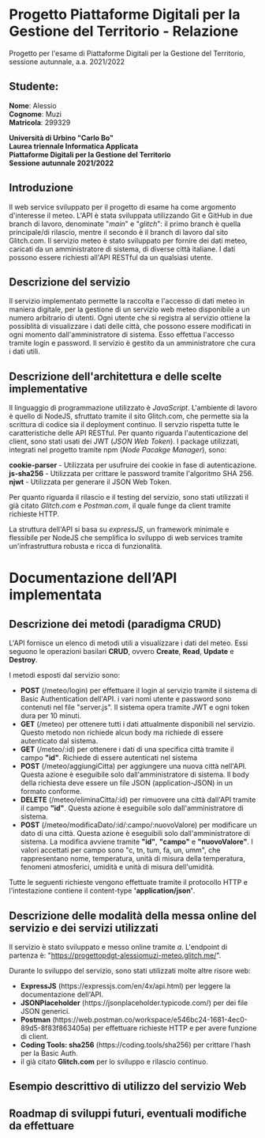 # Progetto Piattaforme Digitali per la Gestione del Territorio - Relazione

Progetto per l'esame di Piattaforme Digitali per la Gestione del Territorio, sessione autunnale, a.a. 2021/2022

## Studente:

**Nome**: Alessio  
**Cognome**: Muzi  
**Matricola**: 299329  

**Università di Urbino "Carlo Bo"  
Laurea triennale Informatica Applicata  
Piattaforme Digitali per la Gestione del Territorio  
Sessione autunnale 2021/2022**

## Introduzione

Il web service sviluppato per il progetto di esame ha come argomento d'interesse il meteo. L'API è stata sviluppata utilizzando
Git e GitHub in due branch di lavoro, denominate "*main*" e "*glitch*": il primo branch è quella principale/di rilascio,
mentre il secondo è il branch di lavoro dal sito Glitch.com. Il servizio meteo è stato sviluppato per fornire dei dati meteo, 
caricati da un amministratore di sistema, di diverse città italiane. I dati possono essere richiesti all'API RESTful da un qualsiasi 
utente.

## Descrizione del servizio

Il servizio implementato permette la raccolta e l'accesso di dati meteo in maniera digitale, per la gestione di un servizio web
meteo disponibile a un numero arbitrario di utenti. Ogni utente che si registra al servizio ottiene la possiblità di visualizzare 
i dati delle città, che possono essere modificati in ogni momento dall'amministratore di sistema. Esso effettua l'accesso tramite 
login e password. Il servizio è gestito da un amministratore che cura i dati utili.

## Descrizione dell'architettura e delle scelte implementative

Il linguaggio di programmazione utilizzato è *JavaScript*. L'ambiente di lavoro è quello di NodeJS, sfruttato tramite il sito
Glitch.com, che permette sia la scrittura di codice sia il deployment continuo. Il servzio rispetta tutte le 
caratteristiche delle API RESTful. Per quanto riguarda l'autenticazione del client, sono stati usati dei JWT (*JSON Web Token*).
I package utilizzati, integrati nel progetto tramite npm (*Node Pacakge Manager*), sono:

**cookie-parser** - Utilizzata per usufruire dei cookie in fase di autenticazione.  
**js-sha256** - Utilizzata per crittare le password tramite l'algoritmo SHA 256.  
**njwt** - Utilizzata per generare il JSON Web Token.  

Per quanto riguarda il rilascio e il testing del servizio, sono stati utilizzati il già citato *Glitch.com* e *Postman.com*, 
il quale funge da client tramite richieste HTTP.

La struttura dell'API si basa su *expressJS*, un framework minimale e flessibile per NodeJS che semplifica lo sviluppo di web
services tramite un'infrastruttura robusta e ricca di funzionalità.

# Documentazione dell’API implementata

## Descrizione dei metodi (paradigma CRUD)

L'API fornisce un elenco di metodi utili a visualizzare i dati del meteo. Essi seguono le operazioni basilari **CRUD**, ovvero
**Create**, **Read**, **Update** e **Destroy**.

I metodi esposti dal servizio sono:

<ul>
  <li> <b>POST</b> (/meteo/login) per effettuare il login al servizio tramite il sistema di Basic Authentication dell'API.
                                  i vari nomi utente e password sono contenuti nel file "server.js". Il sistema
                                  opera tramite JWT e ogni token dura per 10 minuti.</li>
  <li> <b>GET</b> (/meteo) per ottenere tutti i dati attualmente disponibili nel servizio. Questo metodo non richiede alcun
                           body ma richiede di essere autenticato dal sistema.</li>
  <li> <b>GET</b> (/meteo/:id) per ottenere i dati di una specifica città tramite il campo <b>"id"</b>. Richiede di essere autenticati
                               nel sistema </li>
  <li> <b>POST</b> (/meteo/aggiungiCitta) per aggiungere una nuova città nell'API. Questa azione è eseguibile solo dall'amministratore
                                          di sistema. Il body della richiesta deve essere un file JSON (application-JSON) in un 
                                          formato conforme.</li>
  <li> <b>DELETE</b> (/meteo/eliminaCitta/:id) per rimuovere una città dall'API tramite il campo <b>"id"</b>. Questa azione è eseguibile 
                                               solo dall'amministratore di sistema.</li>
  <li> <b>POST</b> (/meteo/modificaDato/:id/:campo/:nuovoValore) per modificare un dato di una città. Questa azione è eseguibili solo 
                                                                 dall'amministratore di sistema. La modifica avviene tramite <b>"id"</b>, 
                                                                 <b>"campo"</b> e <b>"nuovoValore"</b>. I valori accettati per campo
                                                                 sono "c, tn, tum, fa, un, umm", che rappresentano nome, temperatura,
                                                                 unità di misura della temperatura, fenomeni atmosferici, umidità e
                                                                 unità di misura dell'umidità.</li>
</ul>

Tutte le seguenti richieste vengono effettuate tramite il protocollo HTTP e l'intestazione contiene il content-type <b>'application/json'</b>.

## Descrizione delle modalità della messa online del servizio e dei servizi utilizzati

Il servizio è stato sviluppato e messo online tramite <i>a</i>. L'endpoint di partenza è: "https://progettopdgt-alessiomuzi-meteo.glitch.me/".

Durante lo sviluppo del servizio, sono stati utilizzati molte altre risore web:

<ul>
  <li> <b>ExpressJS</b> (https://expressjs.com/en/4x/api.html) per leggere la documentazione dell'API. </li>
  <li> <b>JSONPlaceholder</b> (https://jsonplaceholder.typicode.com/) per dei file JSON generici. </li>
  <li> <b>Postman</b> (https://web.postman.co/workspace/e546bc24-1681-4ec0-89d5-8f83f863405a) per effettuare richieste HTTP e
                      per avere funzione di client.</li>
  <li> <b>Coding Tools: sha256</b> (https://coding.tools/sha256) per crittare l'hash per la Basic Auth.</li>
  <li> il già citato <b>Glitch.com</b> per lo sviluppo e rilascio continuo.</li>
</ul>

## Esempio descrittivo di utilizzo del servizio Web


## Roadmap di sviluppi futuri, eventuali modifiche da effettuare